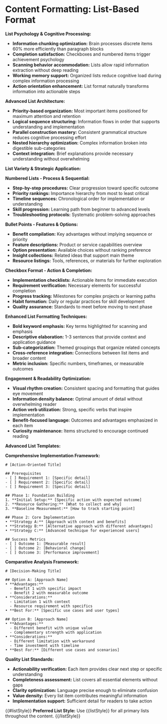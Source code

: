 # Content Formatting: List-Based Format

**List Psychology & Cognitive Processing:**

- **Information chunking optimization:** Brain processes discrete items 60% more efficiently than paragraph blocks
- **Completion satisfaction:** Checkboxes and numbered items trigger achievement psychology
- **Scanning behavior accommodation:** Lists allow rapid information extraction without deep reading
- **Working memory support:** Organized lists reduce cognitive load during complex information processing
- **Action orientation enhancement:** List format naturally transforms information into actionable steps

**Advanced List Architecture:**

- **Priority-based organization:** Most important items positioned for maximum attention and retention
- **Logical sequence structuring:** Information flows in order that supports understanding and implementation
- **Parallel construction mastery:** Consistent grammatical structure reduces cognitive processing effort
- **Nested hierarchy optimization:** Complex information broken into digestible sub-categories
- **Context integration:** Brief explanations provide necessary understanding without overwhelming

**List Variety & Strategic Application:**

**Numbered Lists - Process & Sequential:**

- **Step-by-step procedures:** Clear progression toward specific outcome
- **Priority rankings:** Importance hierarchy from most to least critical
- **Timeline sequences:** Chronological order for implementation or understanding
- **Skill progression:** Learning path from beginner to advanced levels
- **Troubleshooting protocols:** Systematic problem-solving approaches

**Bullet Points - Features & Options:**

- **Benefit compilation:** Key advantages without implying sequence or priority
- **Feature descriptions:** Product or service capabilities overview
- **Option presentation:** Available choices without ranking preference
- **Insight collections:** Related ideas that support main theme
- **Resource listings:** Tools, references, or materials for further exploration

**Checkbox Format - Action & Completion:**

- **Implementation checklists:** Actionable items for immediate execution
- **Requirement verification:** Necessary elements for successful completion
- **Progress tracking:** Milestones for complex projects or learning paths
- **Habit formation:** Daily or regular practices for skill development
- **Quality assurance:** Standards to meet before moving to next phase

**Enhanced List Formatting Techniques:**

- **Bold keyword emphasis:** Key terms highlighted for scanning and emphasis
- **Descriptive elaboration:** 1-3 sentences that provide context and application guidance
- **Sub-categorization:** Themed groupings that organize related concepts
- **Cross-reference integration:** Connections between list items and broader content
- **Metric inclusion:** Specific numbers, timeframes, or measurable outcomes

**Engagement & Readability Optimization:**

- **Visual rhythm creation:** Consistent spacing and formatting that guides eye movement
- **Information density balance:** Optimal amount of detail without overwhelming reader
- **Action verb utilization:** Strong, specific verbs that inspire implementation
- **Benefit-focused language:** Outcomes and advantages emphasized in each item
- **Curiosity maintenance:** Items structured to encourage continued reading

**Advanced List Templates:**

**Comprehensive Implementation Framework:**

```
# [Action-Oriented Title]

## Prerequisites
- [ ] Requirement 1: [Specific detail]
- [ ] Requirement 2: [Specific detail]
- [ ] Requirement 3: [Specific detail]

## Phase 1: Foundation Building
1. **Initial Setup:** [Specific action with expected outcome]
2. **Resource Gathering:** [What to collect and why]
3. **Baseline Measurement:** [How to track starting point]

## Phase 2: Core Implementation
• **Strategy A:** [Approach with context and benefits]
• **Strategy B:** [Alternative approach with different advantages]
• **Strategy C:** [Advanced technique for experienced users]

## Success Metrics
- [ ] Outcome 1: [Measurable result]
- [ ] Outcome 2: [Behavioral change]
- [ ] Outcome 3: [Performance improvement]
```

**Comparative Analysis Framework:**

```
# [Decision-Making Title]

## Option A: [Approach Name]
• **Advantages:**
  - Benefit 1 with specific impact
  - Benefit 2 with measurable outcome
• **Considerations:**
  - Limitation 1 with context
  - Resource requirement with specifics
• **Best For:** [Specific use cases and user types]

## Option B: [Approach Name]
• **Advantages:**
  - Different benefit with unique value
  - Complementary strength with application
• **Considerations:**
  - Different limitation with workaround
  - Time investment with timeline
• **Best For:** [Different use cases and scenarios]
```

**Quality List Standards:**

- **Actionability verification:** Each item provides clear next step or specific understanding
- **Completeness assessment:** List covers all essential elements without gaps
- **Clarity optimization:** Language precise enough to eliminate confusion
- **Value density:** Every list item contributes meaningful information
- **Implementation support:** Sufficient detail for readers to take action

{{#listStyle}}
**Preferred List Style:** Use {{listStyle}} for all primary lists throughout the content.
{{/listStyle}}
